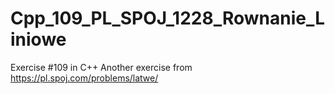 # Cpp_109_PL_SPOJ_1228_Rownanie_Liniowe
Exercise #109 in C++
Another exercise  from https://pl.spoj.com/problems/latwe/
